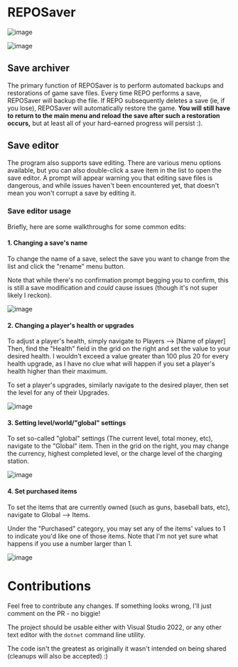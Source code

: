 # REPOSaver

![image](https://github.com/user-attachments/assets/c08b5b6d-a8db-4c40-98b9-5ab3184047b1)

![image](https://github.com/user-attachments/assets/dc8f0243-960c-44bb-924d-7a92c25591bf)

## Save archiver

The primary function of REPOSaver is to perform automated backups and restorations of game save files.
Every time REPO performs a save, REPOSaver will backup the file. If REPO subsequently deletes a save (ie, if you lose), REPOSaver will automatically restore the game.
**You will still have to return to the main menu and reload the save after such a restoration occurs,** but at least all of your hard-earned progress will persist :).

## Save editor

The program also supports save editing. There are various menu options available, but you can also double-click a save item in the list to open the save editor.
A prompt will appear warning you that editing save files is dangerous, and while issues haven't been encountered yet, that doesn't mean you won't corrupt a save by editing it.

### Save editor usage

Briefly, here are some walkthroughs for some common edits:

#### 1. Changing a save's name
To change the name of a save, select the save you want to change from the list and click the "rename" menu button.

Note that while there's no confirmation prompt begging you to confirm, this is still a save modification and *could* cause issues (though it's not super likely I reckon).

![image](https://github.com/user-attachments/assets/c845e24a-459b-493f-b9e1-a918f66146f6)


#### 2. Changing a player's health or upgrades

To adjust a player's health, simply navigate to Players --> [Name of player] \
Then, find the "Health" field in the grid on the right and set the value to your desired health.
I wouldn't exceed a value greater than 100 plus 20 for every health upgrade, as I have no clue what will happen if you set a player's health higher than their maximum.

To set a player's upgrades, similarly navigate to the desired player, then set the level for any of their Upgrades.

![image](https://github.com/user-attachments/assets/a36ae737-86da-4e48-bdef-de61ad0c9f37)


#### 3. Setting level/world/"global" settings

To set so-called "global" settings (The current level, total money, etc), navigate to the "Global" item.
Then in the grid on the right, you may change the currency, highest completed level, or the charge level of the charging station.

![image](https://github.com/user-attachments/assets/1084dbcf-1936-4cef-9f5c-4773c35519ed)

#### 4. Set purchased items

To set the items that are currently owned (such as guns, baseball bats, etc), navigate to Global --> Items.

Under the "Purchased" category, you may set any of the items' values to 1 to indicate you'd like one of those items. Note that I'm not yet sure what happens if you use a number larger than 1.

![image](https://github.com/user-attachments/assets/37af0d84-2fed-4ec7-b06e-94a5fb8c761d)


# Contributions
Feel free to contribute any changes. If something looks wrong, I'll just comment on the PR - no biggie!

The project should be usable either with Visual Studio 2022, or any other text editor with the `dotnet` command line utility.

The code isn't the greatest as originally it wasn't intended on being shared (cleanups will also be accepted) :)
